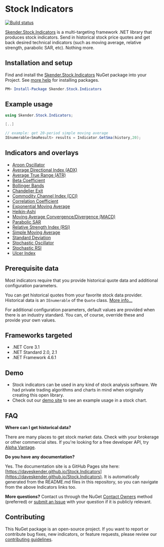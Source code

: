 # Stock Indicators

[![Build status](https://dev.azure.com/skender/Stock.Indicators/_apis/build/status/Stock.Indicators)](https://dev.azure.com/skender/Stock.Indicators/_build/latest?definitionId=18)

[Skender.Stock.Indicators](https://www.nuget.org/packages/Skender.Stock.Indicators) is a multi-targeting framework .NET library that produces stock indicators.  Send in historical stock price quotes and get back desired technical indicators (such as moving average, relative strength, parabolic SAR, etc).  Nothing more.

## Installation and setup

Find and install the [Skender.Stock.Indicators](https://www.nuget.org/packages/Skender.Stock.Indicators) NuGet package into your Project.  See [more help](https://www.google.com/search?q=install+nuget+package) for installing packages.

```powershell
PM> Install-Package Skender.Stock.Indicators
```

## Example usage

```csharp
using Skender.Stock.Indicators;

[..]

// example: get 20-period simple moving average
IEnumerable<SmaResult> results = Indicator.GetSma(history,20);
```

## Indicators and overlays

- [Aroon Oscillator](/Indicators/Aroon/README.md)
- [Average Directional Index (ADX)](/Indicators/AvgDirectional/README.md)
- [Average True Range (ATR)](/Indicators/AvgTrueRange/README.md)
- [Beta Coefficient](/Indicators/Beta/README.md)
- [Bollinger Bands](/Indicators/BollingerBands/README.md)
- [Chandelier Exit](/Indicators/Chandelier/README.md)
- [Commodity Channel Index (CCI)](/Indicators/Cci/README.md)
- [Correlation Coefficient](/Indicators/Correlation/README.md)
- [Exponential Moving Average](/Indicators/Ema/README.md)
- [Heikin-Ashi](/Indicators/HeikinAshi/README.md)
- [Moving Average Convergence/Divergence (MACD)](/Indicators/Macd/README.md)
- [Parabolic SAR](/Indicators/ParabolicSar/README.md)
- [Relative Strength Index (RSI)](/Indicators/Rsi/README.md)
- [Simple Moving Average](/Indicators/Sma/README.md)
- [Standard Deviation](/Indicators/StandardDev/README.md)
- [Stochastic Oscillator](/Indicators/Stochastic/README.md)
- [Stochastic RSI](/Indicators/StochasticRsi/README.md)
- [Ulcer Index](/Indicators/Ulcer/README.md)

## Prerequisite data

Most indicators require that you provide historical quote data and additional configuration parameters.

You can get historical quotes from your favorite stock data provider.
Historical data is an `IEnumerable` of the `Quote` class.  [More info...](/GUIDE.md#Quote)

For additional configuration parameters, default values are provided when there is an industry standard.
You can, of course, override these and provide your own values.

## Frameworks targeted

- .NET Core 3.1
- .NET Standard 2.0, 2.1
- .NET Framework 4.6.1

## Demo

- Stock indicators can be used in any kind of stock analysis software.  We had private trading algorithms and charts in mind when originally creating this open library.
- Check out our [demo site](https://stock-charts.azurewebsites.net/) to see an example usage in a stock chart.

## FAQ

**Where can I get historical data?**

There are many places to get stock market data.  Check with your brokerage or other commercial sites.  If you're looking for a free developer API, try [Alpha Vantage](https://www.alphavantage.co).

**Do you have any documentation?**

Yes.  The documentation site is a GitHub Pages site here: [https://daveskender.github.io/Stock.Indicators](https://daveskender.github.io/Stock.Indicators).  It is automatically generated from the README.md files in this repository, so you can navigate from the above Indicators links too.

**More questions?**  Contact us through the NuGet [Contact Owners](https://www.nuget.org/packages/Skender.Stock.Indicators) method (preferred) or [submit an Issue](https://github.com/DaveSkender/Stock.Indicators/issues) with your question if it is publicly relevant.

## Contributing

This NuGet package is an open-source project.  If you want to report or contribute bug fixes, new indicators, or feature requests, please review our [contributing guidelines](CONTRIBUTING.md).
